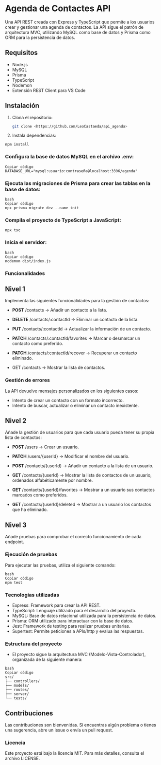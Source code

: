 # Agenda de Contactes API

Una API REST creada con Express y TypeScript que permite a los usuarios crear y gestionar una agenda de contactos. La API sigue el patrón de arquitectura MVC, utilizando MySQL como base de datos y Prisma como ORM para la persistencia de datos.

## Requisitos

- Node.js
- MySQL
- Prisma
- TypeScript
- Nodemon
- Extensión REST Client para VS Code

## Instalación

1. Clona el repositorio:
   ```bash
   git clone <https://github.com/LeoCastaeda/api_agenda>

2. Instala dependencias:

```
npm install
```

### Configura la base de datos MySQL en el archivo .env:
```
Copiar código
DATABASE_URL="mysql:usuario:contraseña@localhost:3306/agenda"
```

### Ejecuta las migraciones de Prisma para crear las tablas en la base de datos:
```
bash
Copiar código
npx prisma migrate dev --name init
```
### Compila el proyecto de TypeScript a JavaScript:
```
npx tsc
```

### Inicia el servidor:
```
bash
Copiar código
nodemon dist/index.js
```


### Funcionalidades

## Nivel 1


Implementa las siguientes funcionalidades para la gestión de contactos:

- **POST** /contacts → Añadir un contacto a la lista.

- **DELETE** /contacts/:contactId → Eliminar un contacto de la lista.

- **PUT** /contacts/:contactId → Actualizar la información de un contacto.

- **PATCH** /contacts/:contactId/favorites → Marcar o desmarcar un contacto como preferido.

- **PATCH** /contacts/:contactId/recover → Recuperar un contacto eliminado.

- GET /contacts → Mostrar la lista de contactos.

### Gestión de errores

La API devuelve mensajes personalizados en los siguientes casos:

- Intento de crear un contacto con un formato incorrecto.
- Intento de buscar, actualizar o eliminar un contacto inexistente.

## Nivel 2

Añade la gestión de usuarios para que cada usuario pueda tener su propia lista de contactos:

- **POST** /users → Crear un usuario.

- **PATCH** /users/{userId} → Modificar el nombre del usuario.

- **POST** /contacts/{userId} → Añadir un contacto a la lista de un usuario.

- **GET** /contacts/{userId} → Mostrar la lista de contactos de un usuario, ordenados alfabéticamente por nombre.

- **GET** /contacts/{userId}/favorites → Mostrar a un usuario sus contactos marcados como preferidos.

- **GET** /contacts/{userId}/deleted → Mostrar a un usuario los contactos que ha eliminado.

## Nivel 3
Añade pruebas para comprobar el correcto funcionamiento de cada endpoint.

### Ejecución de pruebas
Para ejecutar las pruebas, utiliza el siguiente comando:
```
bash
Copiar código
npm test
```

### Tecnologías utilizadas
- Express: Framework para crear la API REST.
- TypeScript: Lenguaje utilizado para el desarrollo del proyecto.
- MySQL: Base de datos relacional utilizada para la persistencia de datos.
- Prisma: ORM utilizado para interactuar con la base de datos.
- Jest: Framework de testing para realizar pruebas unitarias.
- Supertest: Permite peticiones a APIs/http y evalua las respuestas.

### Estructura del proyecto
- El proyecto sigue la arquitectura MVC (Modelo-Vista-Controlador), organizada de la siguiente manera:
```
bash
Copiar código
src/
├── controllers/    
├── models/         
├── routes/         
├── server/             
└── tests/          
```
 
## Contribuciones
Las contribuciones son bienvenidas. Si encuentras algún problema o tienes una sugerencia, abre un issue o envía un pull request.

### Licencia
Este proyecto está bajo la licencia MIT. Para más detalles, consulta el archivo LICENSE.
